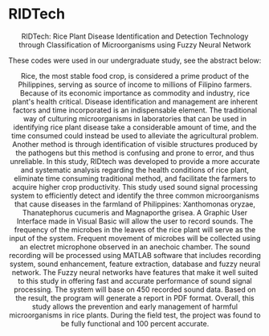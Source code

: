 # RIDTech
<p align="center">
</b>RIDTech: Rice Plant Disease Identification and Detection Technology through Classification of  Microorganisms using Fuzzy Neural Network<br>

These codes were used in our undergraduate study, see the abstract below:
<p align="center">

<p align="center">
Rice, the most stable food crop, is considered a prime product of the Philippines, serving
as source of income to millions of Filipino farmers. Because of its economic importance as
commodity and industry, rice plant's health critical. Disease identification and management are
inherent factors and time incorporated is an indispensable element. The traditional way of
culturing microorganisms in laboratories that can be used in identifying rice plant disease take a
considerable amount of time, and the time consumed could instead be used to alleviate the
agricultural problem. Another method is through identification of visible structures produced by
the pathogens but this method is confusing and prone to error, and thus unreliable. In this study,
RIDtech was developed to provide a more accurate and systematic analysis regarding the health
conditions of rice plant, eliminate time consuming traditional method, and facilitate the farmers
to acquire higher crop productivity. This study used sound signal processing system to efficiently
detect and identify the three common microorganisms that cause diseases in the farmland of
Philippines: Xanthomonas oryzae, Thanatephorus cucumeris and Magnaporthe grisea. A
Graphic User Interface made in Visual Basic will allow the user to record sounds. The frequency
of the microbes in the leaves of the rice plant will serve as the input of the system. Frequent
movement of microbes will be collected using an electret microphone observed in an anechoic
chamber. The sound recording will be processed using MATLAB software that includes
recording system, sound enhancement, feature extraction, database and fuzzy neural network.
The Fuzzy neural networks have features that make it well suited to this study in offering fast
and accurate performance of sound signal processing. The system will base on 450 recorded
sound data. Based on the result, the program will generate a report in PDF format. Overall, this
study allows the prevention and early management of harmful microorganisms in rice plants.
During the field test, the project was found to be fully functional and 100 percent accurate.
</p>

